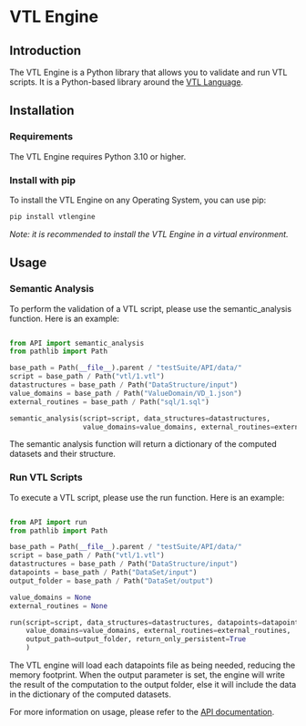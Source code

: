 # VTL Engine

## Introduction

The VTL Engine is a Python library that allows you to validate and run VTL scripts.
It is a Python-based library around the [VTL Language](http://sdmx.org/?page_id=5096).

## Installation

### Requirements

The VTL Engine requires Python 3.10 or higher.

### Install with pip
To install the VTL Engine on any Operating System, you can use pip:

```bash
pip install vtlengine
```

*Note: it is recommended to install the VTL Engine in a virtual environment.* 


## Usage

### Semantic Analysis
To perform the validation of a VTL script, please use the semantic_analysis function. 
Here is an example:

```python

from API import semantic_analysis
from pathlib import Path

base_path = Path(__file__).parent / "testSuite/API/data/"
script = base_path / Path("vtl/1.vtl")
datastructures = base_path / Path("DataStructure/input")
value_domains = base_path / Path("ValueDomain/VD_1.json")
external_routines = base_path / Path("sql/1.sql")

semantic_analysis(script=script, data_structures=datastructures, 
                  value_domains=value_domains, external_routines=external_routines)
```

The semantic analysis function will return a dictionary of the computed datasets and their structure.

### Run VTL Scripts

To execute a VTL script, please use the run function. Here is an example:

```python

from API import run
from pathlib import Path

base_path = Path(__file__).parent / "testSuite/API/data/"
script = base_path / Path("vtl/1.vtl")
datastructures = base_path / Path("DataStructure/input")
datapoints = base_path / Path("DataSet/input")
output_folder = base_path / Path("DataSet/output")

value_domains = None
external_routines = None

run(script=script, data_structures=datastructures, datapoints=datapoints,
    value_domains=value_domains, external_routines=external_routines,
    output_path=output_folder, return_only_persistent=True
    )
```
The VTL engine will load each datapoints file as being needed, reducing the memory footprint.
When the output parameter is set, the engine will write the result of the computation 
to the output folder, else it will include the data in the dictionary of the computed datasets.

For more information on usage, please refer to the [API documentation](https://docs.vtlengine.meaningfuldata.eu/api.html).
